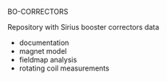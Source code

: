 BO-CORRECTORS

Repository with Sirius booster correctors data

- documentation
- magnet model
- fieldmap analysis
- rotating coil measurements
